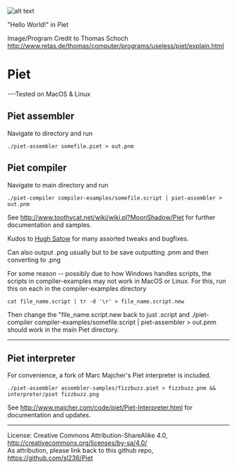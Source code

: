 ![alt text](https://ipfs.io/ipns/QmXbs5uUu3PudTED339yVBpJD66oL99beTid6SH6dhZHLZ/Images/pietb.png)

"Hello World!" in Piet

Image/Program Credit to Thomas Schoch http://www.retas.de/thomas/computer/programs/useless/piet/explain.html

Piet
====

---Tested on MacOS & Linux

Piet assembler
--------------

Navigate to directory and run

    ./piet-assembler somefile.piet > out.pnm

Piet compiler
-------------

Navigate to main directory and run

    ./piet-compiler compiler-examples/somefile.script | piet-assembler > out.pnm

See http://www.toothycat.net/wiki/wiki.pl?MoonShadow/Piet for further documentation and samples.   
   
Kudos to [Hugh Satow](http://freespace.virgin.net/hugh.satow/midp/) for many assorted tweaks and bugfixes.

Can also output .png usually but to be save outputting .pnm and then converting to .png

For some reason -- possibly due to how Windows handles scripts, the scripts in compiler-examples may not work in MacOS or Linux. For this, run this on each in the compiler-examples directory

    cat file_name.script | tr -d '\r' > file_name.script.new
    
Then change the "file_name.script.new back to just .script and ./piet-compiler compiler-examples/somefile.script | piet-assembler > out.pnm should work in the main Piet directory.

---

Piet interpreter
----------------

For convenience, a fork of Marc Majcher's Piet interpreter is included. 

    ./piet-assembler assembler-samples/fizzbuzz.piet > fizzbuzz.pnm && interpreter/piet fizzbuzz.png

See http://www.majcher.com/code/piet/Piet-Interpreter.html for documentation and updates.

----

License: Creative Commons Attribution-ShareAlike 4.0, http://creativecommons.org/licenses/by-sa/4.0/  
As attribution, please link back to this github repo, https://github.com/sl236/Piet

